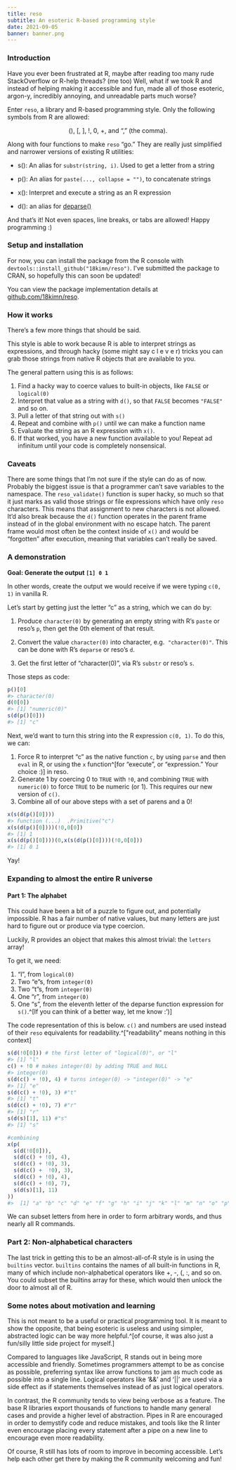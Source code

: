 ```yaml
---
title: reso
subtitle: An esoteric R-based programming style
date: 2021-09-05
banner: banner.png
---
```


### Introduction

Have you ever been frustrated at R, maybe after reading too many rude
StackOverflow or R-help threads? (me too) Well, what if we took R and
instead of helping making it accessible and fun, made all of those
esoteric, argon-y, incredibly annoying, and unreadable parts much
worse?

Enter `reso`, a library and R-based programming style. Only the
following symbols from R are allowed:

<p style="text-align:center">
  (), [, ], !, 0, +, and “,” (the comma).
</p>

Along with four functions to make `reso` “go.” They are really just
simplified and narrower versions of existing R utilities:

- s(): An alias for `substr(string, i)`. Used to get a letter from a
  string

- p(): An alias for `paste(..., collapse = "")`, to concatenate
  strings

- x(): Interpret and execute a string as an R expression

- d(): an alias for
  [deparse()](https://www.rdocumentation.org/packages/base/versions/3.6.2/topics/deparse)

And that’s it! Not even spaces, line breaks, or tabs are allowed!
Happy programming :)

### Setup and installation

For now, you can install the package from the R console with
`devtools::install_github("18kimn/reso")`. I've submitted the package
to CRAN, so hopefully this can soon be updated!

You can view the package implementation details at
[github.com/18kimn/reso](https://github.com/18kimn/reso).

### How it works

There’s a few more things that should be said.

This style is able to work because R is able to interpret strings as
expressions, and through hacky (some might say c l e v e r) tricks you
can grab those strings from native R objects that are available to
you.

The general pattern using this is as follows:

1.  Find a hacky way to coerce values to built-in objects, like
    `FALSE` or `logical(0)`
2.  Interpret that value as a string with `d()`, so that `FALSE`
    becomes `"FALSE"` and so on.
3.  Pull a letter of that string out with `s()`
4.  Repeat and combine with `p()` until we can make a function name
5.  Evaluate the string as an R expression with `x()`.
6.  If that worked, you have a new function available to you! Repeat
    ad infinitum until your code is completely nonsensical.

### Caveats

There are some things that I’m not sure if the style can do as of now.
Probably the biggest issue is that a programmer can’t save variables
to the namespace. The `reso_validate()` function is super hacky, so
much so that it just marks as valid those strings or file expressions
which have only `reso` characters. This means that assignment to new
characters is not allowed. It’d also break because the `d()` function
operates in the parent frame instead of in the global environment with
no escape hatch. The parent frame would most often be the context
inside of `x()` and would be “forgotten” after execution, meaning that
variables can’t really be saved.

### A demonstration

**Goal: Generate the output `[1] 0 1`**

In other words, create the output we would receive if we were typing
`c(0, 1)` in vanilla R.

Let’s start by getting just the letter “c” as a string, which we can
do by:

1.  Produce `character(0)` by generating an empty string with R’s
    `paste` or reso’s `p`, then get the 0th element of that result.

2.  Convert the value `character(0)` into character, e.g. 
    `"character(0)"`. This can be done with R’s `deparse` or reso’s
    `d`.

3.  Get the first letter of “character(0)”, via R’s `substr` or reso’s
    `s`.

Those steps as code:

```r
p()[0]
#> character(0)
d(0[0])
#> [1] "numeric(0)"
s(d(p()[0]))
#> [1] "c"
```

Next, we’d want to turn this string into the R expression `c(0, 1)`.
To do this, we can:

1.  Force R to interpret “c” as the native function `c`, by using
    `parse` and then `eval` in R, or using the `x` function^[for
    “execute”, or “expression.” Your choice :)] in reso.
2.  Generate 1 by coercing 0 to `TRUE` with `!0`, and combining `TRUE`
    with `numeric(0)` to force `TRUE` to be numeric (or 1). This
    requires our new version of `c()`.
3.  Combine all of our above steps with a set of parens and a 0!

```r
x(s(d(p()[0])))
#> function (...)  .Primitive("c")
x(s(d(p()[0])))(!0,0[0])
#> [1] 1
x(s(d(p()[0])))(0,x(s(d(p()[0])))(!0,0[0]))
#> [1] 0 1
```

Yay!

### Expanding to almost the entire R universe

#### Part 1: The alphabet

This could have been a bit of a puzzle to figure out, and potentially
impossible. R has a fair number of native values, but many letters are
just hard to figure out or produce via type coercion.

Luckily, R provides an object that makes this almost trivial: the
`letters` array!

To get it, we need:

1.  “l”, from `logical(0)`
2.  Two “e”s, from `integer(0)`
3.  Two “t”s, from `integer(0)`
4.  One “r”, from `integer(0)`
5.  One “s”, from the eleventh letter of the deparse function
    expression for `s()`.^[If you can think of a better way, let me
    know :’)]

The code representation of this is below. `c()` and numbers are used
instead of their `reso` equivalents for readability.^["readability"
means nothing in this context]

```r
s(d(!0[0])) # the first letter of "logical(0)", or "l"
#> [1] "l"
c() + !0 # makes integer(0) by adding TRUE and NULL
#> integer(0)
s(d(c() + !0), 4) # turns integer(0) -> "integer(0)" -> "e"
#> [1] "e"
s(d(c() + !0), 3) #"t"
#> [1] "t"
s(d(c() + !0), 7) #"r"
#> [1] "r"
s(d(s)[1], 11) #"s"
#> [1] "s"

#combining
x(p(
  s(d(!0[0])),
  s(d(c() + !0), 4),
  s(d(c() + !0), 3),
  s(d(c() +  !0), 3),
  s(d(c() + !0), 4),
  s(d(c() + !0), 7),
  s(d(s)[1], 11)
))
#>  [1] "a" "b" "c" "d" "e" "f" "g" "h" "i" "j" "k" "l" "m" "n" "o" "p" "q" "r" "s" "t" "u" "v" "w" "x" "y" "z"
```

We can subset letters from here in order to form arbitrary words, and
thus nearly all R commands.

### Part 2: Non-alphabetical characters

The last trick in getting this to be an almost-all-of-R style is in
using the `builtins` vector. `builtins` contains the names of all
built-in functions in R, many of which include non-alphabetical
operators like +, -, (, :, and so on. You could subset the builtins
array for these, which would then unlock the door to almost all of R.

### Some notes about motivation and learning

This is not meant to be a useful or practical programming tool. It is
meant to show the opposite, that being esoteric is useless and using
simpler, abstracted logic can be way more helpful.^[of course, it was
also just a fun/silly little side project for myself.]

Compared to languages like JavaScript, R stands out in being more
accessible and friendly. Sometimes programmers attempt to be as
concise as possible, preferring syntax like arrow functions to jam as
much code as possible into a single line. Logical operators like ‘&&’
and ‘\|\|’ are used via a side effect as if statements themselves
instead of as just logical operators.

In contrast, the R community tends to view being verbose as a feature.
The base R libraries export thousands of functions to handle many
general cases and provide a higher level of abstraction. Pipes in R
are encouraged in order to demystify code and reduce mistakes, and
tools like the R linter even encourage placing every statement after a
pipe on a new line to encourage even more readability.

Of course, R still has lots of room to improve in becoming accessible.
Let’s help each other get there by making the R community welcoming
and fun!
